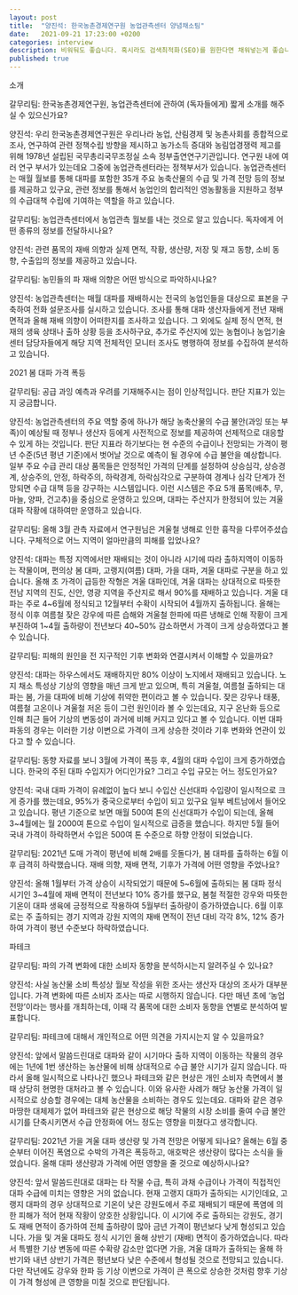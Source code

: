 ```yaml
---
layout: post
title:  "양진석: 한국농촌경제연구원 농업관측센터 양념채소팀"
date:   2021-09-21 17:23:00 +0200
categories: interview
description: 비워둬도 좋습니다. 혹시라도 검색최적화(SEO)를 원한다면 채워넣는게 좋습니다.
published: true
---  
```

소개

갈무리팀: 한국농촌경제연구원, 농업관측센터에 관하여 (독자들에게) 짧게 소개를 해주실 수 있으신가요?

양진석: 우리 한국농촌경제연구원은 우리나라 농업, 산림경제 및 농촌사회를 종합적으로 조사, 연구하여 관련 정책수립 방향을 제시하고 농가소득 증대와 농림업경쟁력 제고를 위해 1978년 설립된 국무총리국무조정실 소속 정부출연연구기관입니다. 연구원 내에 여러 연구 부서가 있는데요 그중에 농업관측센터라는 정책부서가 있습니다. 농업관측센터는 매월 월보를 통해 대파를 포함한 35개 주요 농축산물의 수급 및 가격 전망 등의 정보를 제공하고 있구요, 관련 정보를 통해서 농업인의 합리적인 영농활동을 지원하고 정부의 수급대책 수립에 기여하는 역할을 하고 있습니다.
 
갈무리팀: 농업관측센터에서 농업관측 월보를 내는 것으로 알고 있습니다. 독자에게 어떤 종류의 정보를 전달하시나요?
 
양진석: 관련 품목의 재배 의향과 실제 면적, 작황, 생산량, 저장 및 재고 동향, 소비 동향, 수출입의 정보를 제공하고 있습니다.
 
갈무리팀: 농민들의 파 재배 의향은 어떤 방식으로 파악하시나요?

양진석: 농업관측센터는 매월 대파를 재배하시는 전국의 농업인들을 대상으로 표본을 구축하여 전화 설문조사를 실시하고 있습니다. 조사를 통해 대파 생산자들에게 전년 재배 면적과 올해 재배 의향이 어떠한지를 조사하고 있습니다. 그 외에도 실제 정식 면적, 현재의 생육 상태나 출하 상황 등을 조사하구요, 추가로 주산지에 있는 농협이나 농업기술센터 담당자들에게 해당 지역 전체적인 모니터 조사도 병행하여 정보를 수집하여 분석하고 있습니다.

2021 봄 대파 가격 폭등
 
갈무리팀: 공급 과잉 예측과 우려를 기재해주시는 점이 인상적입니다. 판단 지표가 있는지 궁금합니다.

양진석: 농업관측센터의 주요 역할 중에 하나가 해당 농축산물의 수급 불안(과잉 또는 부족)이 예상될 때 정부나 생산자 등에게 사전적으로 정보를 제공하여 선제적으로 대응할 수 있게 하는 것입니다. 판단 지표라 하기보다는 현 수준의 수급이나 전망되는 가격이 평년 수준(5년 평년 기준)에서 벗어날 것으로 예측이 될 경우에 수급 불안을 예상합니다. 일부 주요 수급 관리 대상 품목들은 안정적인 가격의 단계를 설정하여 상승심각, 상승경계, 상승주의, 안정, 하락주의, 하락경계, 하락심각으로 구분하여 경계나 심각 단계가 전망되면 수급 대책 등을 강구하는 시스템입니다. 이런 시스템은 주요 5개 품목(배추, 무, 마늘, 양파, 건고추)을 중심으로 운영하고 있으며, 대파는 주산지가 한정되어 있는 겨울 대파 작황에 대하여만 운영하고 있습니다.

갈무리팀: 올해 3월 관측 자료에서 연구원님은 겨울철 냉해로 인한 흉작을 다루어주셨습니다. 구체적으로 어느 지역이 얼마만큼의 피해를 입었나요?

양진석: 대파는 특정 지역에서만 재배되는 것이 아니라 시기에 따라 출하지역이 이동하는 작물이며, 편의상 봄 대파, 고랭지(여름) 대파, 가을 대파, 겨울 대파로 구분을 하고 있습니다. 올해 초 가격이 급등한 작형은 겨울 대파인데, 겨울 대파는 상대적으로 따뜻한 전남 지역의 진도, 신안, 영광 지역을 주산지로 해서 90%를 재배하고 있습니다. 겨울 대파는 주로 4~6월에 정식되고 12월부터 수확이 시작되어 4월까지 출하됩니다. 올해는 정식 이후 여름철 잦은 강우에 따른 습해와 겨울철 한파에 따른 냉해로 인해 작황이 크게 부진하여 1~4월 출하량이 전년보다 40~50% 감소하면서 가격이 크게 상승하였다고 볼 수 있습니다.

갈무리팀: 피해의 원인을 전 지구적인 기후 변화와 연결시켜서 이해할 수 있을까요?

양진석: 대파는 하우스에서도 재배하지만 80% 이상이 노지에서 재배되고 있습니다. 노지 채소 특성상 기상의 영향을 매년 크게 받고 있으며, 특히 겨울철, 여름철 출하되는 대파는 봄, 가을 대파에 비해 기상에 취약한 편이라고 볼 수 있습니다. 잦은 강우나 태풍, 여름철 고온이나 겨울철 저온 등이 그런 원인이라 볼 수 있는데요, 지구 온난화 등으로 인해 최근 들어 기상의 변동성이 과거에 비해 커지고 있다고 볼 수 있습니다. 이번 대파 파동의 경우는 이러한 기상 이변으로 가격이 크게 상승한 것이라 기후 변화와 연관이 있다고 할 수 있습니다.

갈무리팀: 동향 자료를 보니 3월에 가격이 폭등 후, 4월의 대파 수입이 크게 증가하였습니다. 한국의 주된 대파 수입지가 어디인가요? 그리고 수입 규모는 어느 정도인가요?

양진석: 국내 대파 가격이 유례없이 높다 보니 수입산 신선대파 수입량이 일시적으로 크게 증가를 했는데요, 95%가 중국으로부터 수입이 되고 있구요 일부 베트남에서 들어오고 있습니다. 평년 기준으로 보면 매월 500여 톤의 신선대파가 수입이 되는데, 올해 3~4월에는 월 2000여 톤으로 수입이 일시적으로 급증을 했습니다. 하지만 5월 들어 국내 가격이 하락하면서 수입은 500여 톤 수준으로 하향 안정이 되었습니다.

갈무리팀: 2021년 도매 가격이 평년에 비해 2배를 웃돌다가, 봄 대파를 출하하는 6월 이후 급격히 하락했습니다. 재배 의향, 재배 면적, 기후가 가격에 어떤 영향을 주었나요?
 
양진석: 올해 1월부터 가격 상승이 시작되었기 때문에 5~6월에 출하되는 봄 대파 정식 시기인 3~4월에 재배 면적이 전년보다 10% 증가를 했구요, 봄철 적절한 강우와 따뜻한 기온이 대파 생육에 긍정적으로 작용하여 5월부터 출하량이 증가하였습니다. 6월 이후로는 주 출하되는 경기 지역과 강원 지역의 재배 면적이 전년 대비 각각 8%, 12% 증가하여 가격이 평년 수준보다 하락하였습니다.
 
파테크
 
갈무리팀: 파의 가격 변화에 대한 소비자 동향을 분석하시는지 알려주실 수 있나요?

양진석: 사실 농산물 소비 특성상 월보 작성을 위한 조사는 생산자 대상의 조사가 대부분입니다. 가격 변화에 따른 소비자 조사는 따로 시행하지 않습니다. 다만 매년 초에 ‘농업전망’이라는 행사를 개최하는데, 이때 각 품목에 대한 소비자 동향을 연별로 분석하여 발표합니다. 

갈무리팀: 파테크에 대해서 개인적으로 어떤 의견을 가지시는지 알 수 있을까요?
 
양진석: 앞에서 말씀드린대로 대파와 같이 시기마다 출하 지역이 이동하는 작물의 경우에는 1년에 1번 생산하는 농산물에 비해 상대적으로 수급 불안 시기가 길지 않습니다. 따라서 올해 일시적으로 나타나긴 했으나 파테크와 같은 현상은 개인 소비자 측면에서 볼 때 상당히 현명한 대처라고 볼 수 있습니다. 이와 유사한 사례가 해당 농산물 가격이 일시적으로 상승할 경우에는 대체 농산물을 소비하는 경우도 있는데요. 대파와 같은 경우 마땅한 대체제가 없어 파테크와 같은 현상으로 해당 작물의 시장 소비를 줄여 수급 불안 시기를 단축시키면서 수급 안정화에 어느 정도는 영향을 미쳤다고 생각합니다.
 
갈무리팀: 2021년 가을 겨울 대파 생산량 및 가격 전망은 어떻게 되나요? 올해는 6월 중순부터 이어진 폭염으로 수박의 가격은 폭등하고, 애호박은 생산량이 많다는 소식을 들었습니다. 올해 대파 생산량과 가격에 어떤 영향을 줄 것으로 예상하시나요?
 
양진석: 앞서 말씀드린대로 대파는 타 작물 수급, 특히 과채 수급이나 가격이 직접적인 대파 수급에 미치는 영향은 거의 없습니다. 현재 고랭지 대파가 출하되는 시기인데요, 고랭지 대파의 경우 상대적으로 기온이 낮은 강원도에서 주로 재배되기 때문에 폭염에 의한 피해가 적어 현재 작황이 양호한 상황입니다. 이 시기에 주로 출하되는 강원도, 경기도 재배 면적이 증가하여 전체 출하량이 많아 금년 가격이 평년보다 낮게 형성되고 있습니다. 가을 및 겨울 대파도 정식 시기인 올해 상반기 (재배) 면적이 증가하였습니다. 따라서 특별한 기상 변동에 따른 수확량 감소만 없다면 가을, 겨울 대파가 출하되는 올해 하반기와 내년 상반기 가격은 평년보다 낮은 수준에서 형성될 것으로 전망되고 있습니다. 다만 작년에도 강우와 한파 등 기상 이변으로 가격이 큰 폭으로 상승한 것처럼 향후 기상이 가격 형성에 큰 영향을 미칠 것으로 판단됩니다.

